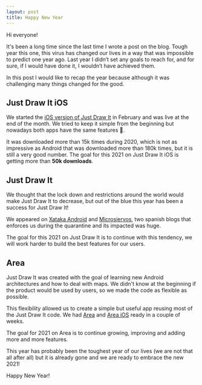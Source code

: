 ```yaml
---
layout: post
title: Happy New Year
---
```


Hi everyone!

It's been a long time since the last time I wrote a post on the blog. Tough year this one, this virus has changed our lives in a way that was impossible to predict one year ago. Last year I didn’t set any goals to reach for, and for sure, if I would have done it, I wouldn’t have achieved them. 

In this post I would like to recap the year because although it was challenging many things changed for the good.

## Just Draw It iOS

We started the [iOS version of Just Draw It](/2020/03/15/just-draw-it-ios.html) in February and  was live at the end of the month. We tried to keep it simple from the beginning but nowadays both apps have the same features 🎉.

It was downloaded more than 15k times during 2020, which is not as impressive as Android that was downloaded more than 180k times, but it is still a very good number. The goal for this 2021 on Just Draw It iOS is getting more than **50k downloads**.

## Just Draw It

We thought that the lock down and restrictions around the world would make Just Draw It to decrease, but out of the blue this year has been a success for Just Draw It!

We appeared on [Xataka Android](https://www.xatakandroid.com/aplicaciones-android/como-medir-distancias-google-maps-facilmente-esta-app-para-android-just-draw-it) and [Microsiervos](https://www.microsiervos.com/archivo/mundoreal/just-draw-it.html), two spanish blogs that enforces us during the quarantine and its impacted was huge.

The goal for this 2021 on Just Draw It is to continue with this tendency, we will work harder to build the best features for our users.

## Area

Just Draw It was created with the goal of learning new Android architectures and how to deal with maps. We didn't know at the beginning if the product would be used by users, so we made the code as flexible as possible.

This flexibility allowed us to create a simple but useful app reusing most of the Just Draw It code. We had [Area](https://play.google.com/store/apps/details?id=com.lapacadevs.area) and [Area iOS](https://apps.apple.com/us/app/area-fields-area-finder/id1534601879) ready in a couple of weeks.

The goal for 2021 on Area is to continue growing, improving and adding more and more features.

This year has probably been the toughest year of our lives (we are not that all after all) but it is already gone and we are ready to embrace the new 2021!

Happy New Year!



